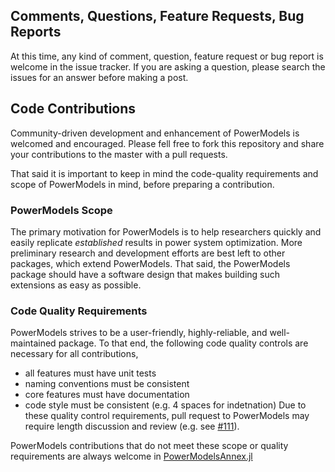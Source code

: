 ## Comments, Questions, Feature Requests, Bug Reports

At this time, any kind of comment, question, feature request or bug report is welcome in the issue tracker.  If you are asking a question, please search the issues for an answer before making a post. 

## Code Contributions

Community-driven development and enhancement of PowerModels is welcomed and encouraged. Please fell free to fork this repository and share your contributions to the master with a pull requests.

That said it is important to keep in mind the code-quality requirements and scope of PowerModels in mind, before preparing a contribution.

### PowerModels Scope
The primary motivation for PowerModels is to help researchers quickly and easily replicate _established_ results in power system optimization. 
More preliminary research and development efforts are best left to other packages, which extend PowerModels.
That said, the PowerModels package should have a software design that makes building such extensions as easy as possible.

### Code Quality Requirements
PowerModels strives to be a user-friendly, highly-reliable, and well-maintained package.
To that end, the following code quality controls are necessary for all contributions,
- all features must have unit tests
- naming conventions must be consistent
- core features must have documentation
- code style must be consistent (e.g. 4 spaces for indetnation)
Due to these quality control requirements, pull request to PowerModels may require length discussion and review (e.g. see [#111](https://github.com/lanl-ansi/PowerModels.jl/pull/111)).

PowerModels contributions that do not meet these scope or quality requirements are always welcome in [PowerModelsAnnex.jl](https://github.com/lanl-ansi/PowerModelsAnnex.jl)
